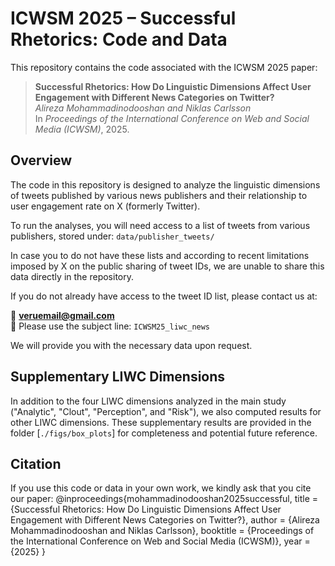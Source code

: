 # ICWSM 2025 – Successful Rhetorics: Code and Data

This repository contains the code associated with the ICWSM 2025 paper:

> **Successful Rhetorics: How Do Linguistic Dimensions Affect User Engagement with Different News Categories on Twitter?**  
> *Alireza Mohammadinodooshan and Niklas Carlsson*  
> In *Proceedings of the International Conference on Web and Social Media (ICWSM)*, 2025.

## Overview

The code in this repository is designed to analyze the linguistic dimensions of tweets published by various news publishers and their relationship to user engagement rate on X (formerly Twitter).

To run the analyses, you will need access to a list of tweets from various publishers, stored under: `data/publisher_tweets/`

In case you to do not have these lists and according to recent limitations imposed by X on the public sharing of tweet IDs, we are unable to share this data directly in the repository.

If you do not already have access to the tweet ID list, please contact us at:

📧 **veruemail@gmail.com**  
📌 Please use the subject line: `ICWSM25_liwc_news`

We will provide you with the necessary data upon request.

## Supplementary LIWC Dimensions

In addition to the four LIWC dimensions analyzed in the main study ("Analytic", "Clout", "Perception", and "Risk"), we also computed results for other LIWC dimensions. These supplementary results are provided in the folder [`./figs/box_plots`] for completeness and potential future reference.


## Citation

If you use this code or data in your own work, we kindly ask that you cite our paper:
@inproceedings{mohammadinodooshan2025successful, title = {Successful Rhetorics: How Do Linguistic Dimensions Affect User Engagement with Different News Categories on Twitter?}, author = {Alireza Mohammadinodooshan and Niklas Carlsson}, booktitle = {Proceedings of the International Conference on Web and Social Media (ICWSM)}, year = {2025} }

